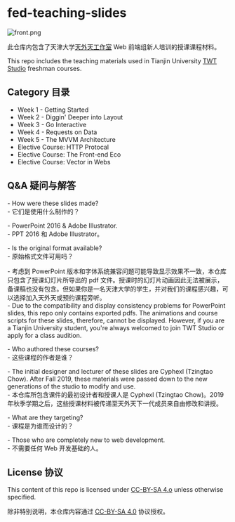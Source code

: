 # fed-teaching-slides

![front.png](assets/front.png)

此仓库内包含了天津大学[天外天工作室](https://coder.twtstudio.com/) Web 前端组新人培训的授课课程材料。

This repo includes the teaching materials used in Tianjin University [TWT Studio](https://coder.twtstudio.com/) freshman courses.

## Category 目录

- Week 1 - Getting Started
- Week 2 - Diggin' Deeper into Layout
- Week 3 - Go Interactive
- Week 4 - Requests on Data
- Week 5 - The MVVM Architecture
- Elective Course: HTTP Protocal
- Elective Course: The Front-end Eco
- Elective Course: Vector in Webs

## Q&A 疑问与解答

\- How were these slides made?  <br />
\- 它们是使用什么制作的？

\- PowerPoint 2016 & Adobe Illustrator.   <br />
\- PPT 2016 和 Adobe Illustrator。

\- Is the original format available?  <br />
\- 原始格式文件可用吗？

\- 考虑到 PowerPoint 版本和字体系统兼容问题可能导致显示效果不一致，本仓库只包含了授课幻灯片所导出的 pdf 文件。授课时的幻灯片动画因此无法被展示，备课稿也没有包含。但如果你是一名天津大学的学生，并对我们的课程感兴趣，可以选择加入天外天或预约课程旁听。  <br />
\- Due to the compatibility and display consistency problems for PowerPoint slides, this repo only contains exported pdfs. The animations and course scripts for these slides, therefore, cannot be displayed. However, if you are a Tianjin University student, you're always welcomed to join TWT Studio or apply for a class audition. 

\- Who authored these courses?  <br />
\- 这些课程的作者是谁？

\- The initial designer and lecturer of these slides are Cyphexl (Tzingtao Chow). After Fall 2019, these materials were passed down to the new generations of the studio to modify and use.  <br />
\- 本仓库所包含课件的最初设计者和授课人是 Cyphexl (Tzingtao Chow)。2019 年秋季学期之后，这些授课材料被传递至天外天下一代成员来自由修改和讲授。

\- What are they targeting?  <br />
\- 课程是为谁而设计的？

\- Those who are completely new to web development.  <br />
\- 不需要任何 Web 开发基础的人。

## License 协议

This content of this repo is licensed under [CC-BY-SA 4.o](https://creativecommons.org/licenses/by-sa/4.0/) unless otherwise specified.

除非特别说明，本仓库内容通过 [CC-BY-SA 4.0](https://creativecommons.org/licenses/by-sa/4.0/) 协议授权。